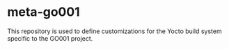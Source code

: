 # meta-go001
This repository is used to define customizations for the Yocto build system specific to the GO001 project.
